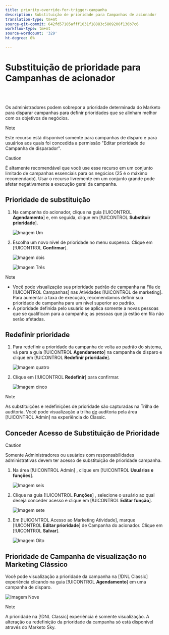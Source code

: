 ```yaml
---
title: priority-override-for-trigger-campanha
description: Substituição de prioridade para Campanhas de acionador
translation-type: tm+mt
source-git-commit: 642fd57105afff1031f18883c5809206f136b7c6
workflow-type: tm+mt
source-wordcount: '329'
ht-degree: 0%

---
```



# Substituição de prioridade para Campanhas de acionador

<br> 

Os administradores podem sobrepor a prioridade determinada do Marketo para disparar campanhas para definir prioridades que se alinham melhor com os objetivos de negócios.

>[!NOTE]
>
>Este recurso está disponível somente para campanhas de disparo e para usuários aos quais foi concedida a permissão &quot;Editar prioridade de Campanha de disparador&quot;.

>[!CAUTION]
>
>É altamente recomendável que você use esse recurso em um conjunto limitado de campanhas essenciais para os negócios (25 é o máximo recomendado). Usar o recurso livremente em um conjunto grande pode afetar negativamente a execução geral da campanha.

## Prioridade de substituição

1. Na campanha do acionador, clique na guia [!UICONTROL **Agendamento**] e, em seguida, clique em [!UICONTROL **Substituir prioridade**].

   ![Imagem Um](/help/sky/assets/smart-campaigns/priority-override-for-trigger-campaigns/priority-override-for-trigger-campaigns-1.png)

1. Escolha um novo nível de prioridade no menu suspenso. Clique em [!UICONTROL **Confirmar**].

   ![Imagem dois](/help/sky/assets/smart-campaigns/priority-override-for-trigger-campaigns/priority-override-for-trigger-campaigns-2.png)

   ![Imagem Três](/help/sky/assets/smart-campaigns/priority-override-for-trigger-campaigns/priority-override-for-trigger-campaigns-3.png)

>[!NOTE]
>
>* Você pode visualização sua prioridade padrão de campanha na Fila de [!UICONTROL Campanhas] nas Atividades [!UICONTROL de marketing]. Para aumentar a taxa de execução, recomendamos definir sua prioridade de campanha para um nível superior ao padrão.
>* A prioridade definida pelo usuário se aplica somente a novas pessoas que se qualificam para a campanha; as pessoas que já estão em fila não serão afetadas.


## Redefinir prioridade

1. Para redefinir a prioridade da campanha de volta ao padrão do sistema, vá para a guia [!UICONTROL **Agendamento**] na campanha de disparo e clique em [!UICONTROL **Redefinir prioridade**].

   ![Imagem quatro](/help/sky/assets/smart-campaigns/priority-override-for-trigger-campaigns/priority-override-for-trigger-campaigns-4.png)

1. Clique em [!UICONTROL **Redefinir**] para confirmar.

   ![Imagem cinco](/help/sky/assets/smart-campaigns/priority-override-for-trigger-campaigns/priority-override-for-trigger-campaigns-5.png)

>[!NOTE]
>
>As substituições e redefinições de prioridade são capturadas na Trilha de auditoria. Você pode visualização a trilha [de](https://docs.marketo.com/x/GZ2t) auditoria pela área [!UICONTROL Admin] na experiência do Classic.

## Conceder Acesso de Substituição de Prioridade

>[!CAUTION]
>
>Somente Administradores ou usuários com responsabilidades administrativas devem ter acesso de substituição de prioridade campanha.

1. Na área [!UICONTROL Admin] , clique em [!UICONTROL **Usuários e funções**].

   ![Imagem seis](/help/sky/assets/smart-campaigns/priority-override-for-trigger-campaigns/priority-override-for-trigger-campaigns-6.png)

1. Clique na guia [!UICONTROL **Funções**] , selecione o usuário ao qual deseja conceder acesso e clique em [!UICONTROL **Editar função**].

   ![Imagem sete](/help/sky/assets/smart-campaigns/priority-override-for-trigger-campaigns/priority-override-for-trigger-campaigns-7.png)

1. Em [!UICONTROL Acesso ao Marketing Atividade], marque [!UICONTROL **Editar prioridade**] de Campanha do acionador. Clique em [!UICONTROL **Salvar**].

   ![Imagem Oito](/help/sky/assets/smart-campaigns/priority-override-for-trigger-campaigns/priority-override-for-trigger-campaigns-8.png)

## Prioridade de Campanha de visualização no Marketing Clássico

Você pode visualização a prioridade da campanha na [!DNL Classic] experiência clicando na guia [!UICONTROL **Agendamento**] em uma campanha de disparo.

![Imagem Nove](/help/sky/assets/smart-campaigns/priority-override-for-trigger-campaigns/priority-override-for-trigger-campaigns-9.png)

>[!NOTE]
>
>A prioridade na [!DNL Classic] experiência é somente visualização. A alteração ou redefinição da prioridade da campanha só está disponível através do Marketo Sky.
